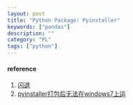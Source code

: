```yaml
---
layout: post
title: "Python Package: Pyinstaller"
keywords: ["pandas"]
description: ""
category: "PL"
tags: ["python"]
---
```






#### reference
1. [闪退](https://blog.csdn.net/qq_41997888/article/details/100101951)
2. [pyinstaller打包后无法在windows7上运](https://zhuanlan.zhihu.com/p/503448176)


